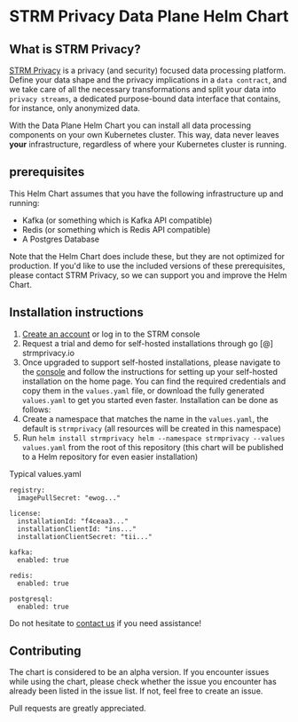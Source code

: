 # STRM Privacy Data Plane Helm Chart

## What is STRM Privacy?

[STRM Privacy](https://strmprivacy.io) is a privacy (and security) focused data processing platform. Define your data shape and the privacy implications in a `data contract`, and we take care of all the necessary transformations and split your data into `privacy streams`, a dedicated purpose-bound data interface that contains, for instance, only anonymized data. 

With the Data Plane Helm Chart you can install all data processing components on your own Kubernetes cluster. This way,
data never leaves **your** infrastructure, regardless of where your Kubernetes cluster is running.

## prerequisites

This Helm Chart assumes that you have the following infrastructure up and running:

- Kafka (or something which is Kafka API compatible)
- Redis (or something which is Redis API compatible)
- A Postgres Database

Note that the Helm Chart does include these, but they are not optimized for production. If you'd like to use the
included versions of these prerequisites, please contact STRM Privacy, so we can support you and improve the Helm Chart.

## Installation instructions

1. [Create an account](https://console.strmprivacy.io) or log in to the STRM console
2. Request a trial and demo for self-hosted installations through go [@] strmprivacy.io
3. Once upgraded to support self-hosted installations, please navigate to
the [console](https://console.strmprivacy.io) and follow the instructions for setting up your self-hosted installation
on the home page. You can find the required credentials and copy them in the `values.yaml` file, or download the fully
generated `values.yaml` to get you started even faster. Installation can be done as follows:
  1. Create a namespace that matches the name in the `values.yaml`, the default is `strmprivacy` (all resources will be
   created in this namespace)
  2. Run `helm install strmprivacy helm --namespace strmprivacy --values values.yaml` from the root of this repository (this chart will be
   published to a Helm repository for even easier installation)

Typical values.yaml

```
registry:
  imagePullSecret: "ewog..."

license:
  installationId: "f4ceaa3..."
  installationClientId: "ins..."
  installationClientSecret: "tii..."

kafka:
  enabled: true

redis:
  enabled: true

postgresql:
  enabled: true

```

Do not hesitate to [contact us](https://docs.strmprivacy.io/docs/latest/contact/) if you need assistance!

## Contributing

The chart is considered to be an alpha version. If you encounter issues
while using the chart, please check whether the issue you encounter has already been listed in the issue list. If not,
feel free to create an issue.

Pull requests are greatly appreciated.
